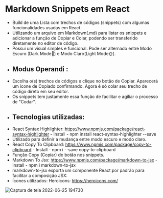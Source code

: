# Markdown Snippets em React
- Build de uma Lista com trechos de códigos (snippets) com algumas funcionalidades usadas em React.
- Utilizando um arquivo em Markdown(.md) para listar os snippets e adicionar a função de Copiar e Colar, podendo ser transferido diretamente no editor de código.
- Possui um visual simples e funcional. Pode ser alternado entre Modo Escuro (Dark Mode🌙) e Modo Claro(Light Mode🌞).
- ## Modus Operandi :
- Escolha o(s) trechos de códigos e clique no botão de Copiar. Aparecerá um ícone de Copiado confirmando. Agora é só colar seu trecho de código direto em seu editor.
- Os snippets tem justamente essa função de facilitar e agiliar o processo de "Codar".
- ## Tecnologias utilizadas:
- React Syntax Highlighter: https://www.npmjs.com/package/react-syntax-highlighter  - Install - npm install react-syntax-highlighter --save
- Utilizado para definir a mudança entre modo escuro e modo claro.
- React Copy To Clipboard: https://www.npmjs.com/package/copy-to-clipboard - Install - npm i --save copy-to-clipboard
- Função Copy (Copiar) do botão nos snippets. 
- Markdown To Jsx: https://www.npmjs.com/package/markdown-to-jsx - Install - npm i markdown-to-jsx
- markdown-to-jsx exporta um componente React por padrão para facilitar a composição JSX: 
- Ícones utilizados: Heroicons: https://heroicons.com/

 ![Captura de tela 2022-06-25 194730](https://user-images.githubusercontent.com/81476932/175792684-6381a630-5e84-4566-b0ae-d4e36cbd1dcd.png)
